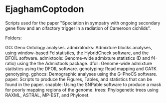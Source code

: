 # EjaghamCoptodon
Scripts used for the paper "Speciation in sympatry with ongoing secondary gene flow and an olfactory trigger in a radiation of Cameroon cichlids".

Folders:

GO: Geno Ontology analyses.
admixblocks: Admixture blocks analyses, using window-based Fd statistics, the HybridCheck software, and the DFOIL software.
admixtools: Genome-wide admixture statistics (D and f4-ratio) using the the Admixtools package.
dfoil: Genome-wide admixture statistics using the DFOIL software.
genotyping: Read mapping and GATK genotyping.
gphocs: Demographic analyses using the G-PhoCS software.
paper: Scripts to produce the Figures, Tables, and statistics that can be found in the paper.
snapble: Using the SNPable software to produce a mask for poorly mapping regions of the genome.
trees: Phylogenetic trees using RAXML, ASTRAL, MP-EST, and Phylonet.
